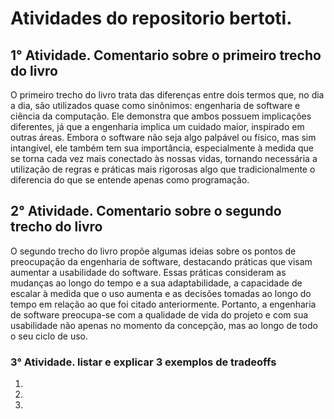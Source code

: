 # Atividades do repositorio bertoti.
## 1° Atividade. Comentario sobre o primeiro trecho do livro
O primeiro trecho do livro trata das diferenças entre dois termos que, no dia a dia, são utilizados quase como sinônimos: engenharia de software e ciência da computação. Ele demonstra que ambos possuem implicações diferentes, já que a engenharia implica um cuidado maior, inspirado em outras áreas. Embora o software não seja algo palpável ou físico, mas sim intangível, ele também tem sua importância, especialmente à medida que se torna cada vez mais conectado às nossas vidas, tornando necessária a utilização de regras e práticas mais rigorosas algo que tradicionalmente o diferencia do que se entende apenas como programação. 
## 2° Atividade. Comentario sobre o segundo trecho do livro
O segundo trecho do livro propõe algumas ideias sobre os pontos de preocupação da engenharia de software, destacando práticas que visam aumentar a usabilidade do software. Essas práticas consideram as mudanças ao longo do tempo e a sua adaptabilidade, a capacidade de escalar à medida que o uso aumenta e as decisões tomadas ao longo do tempo em relação ao que foi citado anteriormente. Portanto, a engenharia de software preocupa-se com a qualidade de vida do projeto e com sua usabilidade não apenas no momento da concepção, mas ao longo de todo o seu ciclo de uso.
### 3° Atividade. listar e explicar 3 exemplos de tradeoffs
1.
2.
3.